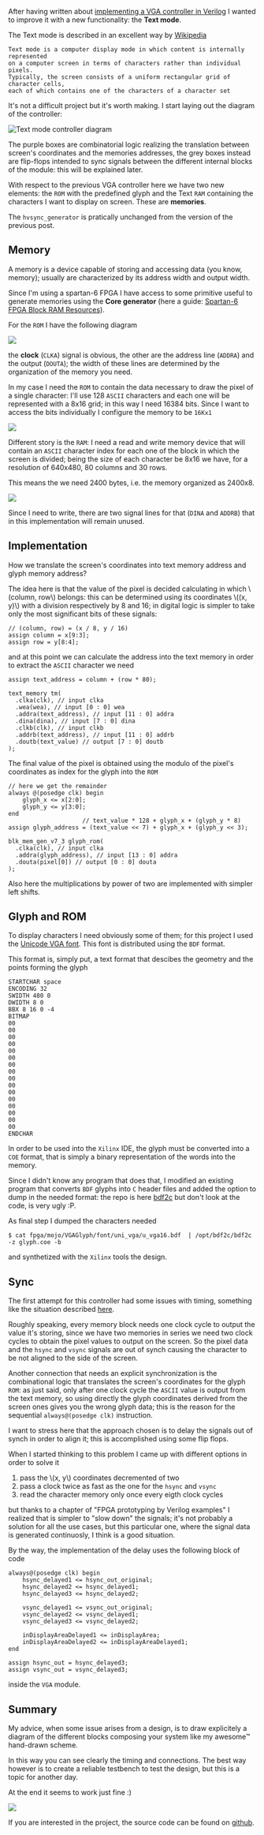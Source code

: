 <!--
.. title: Implementing Text mode for a VGA controller in Verilog
.. slug: vga-text-mode-verilog
.. date: 2018-06-17 00:00:00
.. tags: VGA,verilog,FPGA
.. category: 
.. link: 
.. description: 
.. type: text
-->


After having written about [implementing a VGA controller in Verilog](link://slug/implementing-vga-in-verilog) I wanted
to improve it with a new functionality: the **Text mode**.

The Text mode is described in an excellent way by [Wikipedia](https://en.wikipedia.org/wiki/Text_mode)

    Text mode is a computer display mode in which content is internally represented
    on a computer screen in terms of characters rather than individual pixels.
    Typically, the screen consists of a uniform rectangular grid of character cells,
    each of which contains one of the characters of a character set

It's not a difficult project but it's worth making. I start laying out the diagram
of the controller:

![Text mode controller diagram](/images/vga_text_diagram.png)

The purple boxes are combinatorial logic realizing the translation between screen's coordinates
and the memories addresses, the grey boxes instead are flip-flops intended to sync signals
between the different internal blocks of the module: this will be explained later.

With respect to the previous VGA controller here we have two new elements: the ``ROM`` with
the predefined glyph and the Text ``RAM`` containing the characters I want to display on
screen. These are **memories**.

The ``hvsync_generator`` is pratically unchanged from the version of the previous post.

## Memory

A memory is a device capable of storing and accessing data (you know, memory); usually
are characterized by its address width and output width.

Since I'm using a spartan-6 FPGA I have access to some primitive useful to generate memories
using the **Core generator** (here a guide:
[Spartan-6 FPGA Block RAM Resources](https://www.xilinx.com/support/documentation/user_guides/ug383.pdf)).

For the ``ROM`` I have the following diagram

![](/images/vga_text_rom_diagram.png)

the **clock** (``CLKA``) signal is obvious, the other are the address
line (``ADDRA``) and the output (``DOUTA``); the width of these lines
are determined by the organization of the memory you need.

In my case I need the ``ROM`` to contain the data necessary to draw
the pixel of a single character: I'll use 128 ``ASCII`` characters
and each one will be represented with a 8x16 grid; in this way I
need 16384 bits. Since I want to access the bits individually I configure
the memory to be ``16Kx1``

![](/images/vga_text_rom_width.png)

Different story is the ``RAM``: I need a read and write memory device
that will contain an ``ASCII`` character index for each one of the block
in which the screen is divided; being the size of each character be 8x16
we have, for a resolution of 640x480, 80 columns and 30 rows.

This means the we need 2400 bytes, i.e. the memory organized as 2400x8.

![](/images/vga_text_ram_diagram.png)

Since I need to write, there are two signal lines for that (``DINA`` and ``ADDRB``)
that in this implementation will remain unused.

## Implementation

How we translate the screen's coordinates into text memory address and
glyph memory address?

The idea here is that the value of the pixel is decided calculating in which
\\(column, row\\) belongs: this can be determined using its coordinates \\((x, y)\\)
with a division respectively by 8 and 16; in digital logic is simpler to take only
the most significant bits of these signals:

```
// (column, row) = (x / 8, y / 16)
assign column = x[9:3];
assign row = y[8:4];
```

and at this point we can calculate the address into the text memory in order to
extract the ``ASCII`` character we need

```
assign text_address = column + (row * 80);

text_memory tm(
  .clka(clk), // input clka
  .wea(wea), // input [0 : 0] wea
  .addra(text_address), // input [11 : 0] addra
  .dina(dina), // input [7 : 0] dina
  .clkb(clk), // input clkb
  .addrb(text_address), // input [11 : 0] addrb
  .doutb(text_value) // output [7 : 0] doutb
);
```

The final value of the pixel is obtained using the modulo of the pixel's coordinates
as index for the glyph into the ``ROM``

```
// here we get the remainder
always @(posedge clk) begin
	glyph_x <= x[2:0];
	glyph_y <= y[3:0];
end
                     // text_value * 128 + glyph_x + (glyph_y * 8)
assign glyph_address = (text_value << 7) + glyph_x + (glyph_y << 3);

blk_mem_gen_v7_3 glyph_rom(
  .clka(clk), // input clka
  .addra(glyph_address), // input [13 : 0] addra
  .douta(pixel[0]) // output [0 : 0] douta
);
```

Also here the multiplications by power of two are implemented with simpler left shifts.

## Glyph and ROM

To display characters I need obviously some of them; for this project I used the
[Unicode VGA font](http://www.inp.nsk.su./~bolkhov/files/fonts/univga/). This font
is distributed using the ``BDF`` format.

This format is, simply put, a text format that descibes the geometry
and the points forming the glyph

```
STARTCHAR space
ENCODING 32
SWIDTH 480 0
DWIDTH 8 0
BBX 8 16 0 -4
BITMAP
00
00
00
00
00
00
00
00
00
00
00
00
00
00
00
00
ENDCHAR
```

In order to be used into the ``Xilinx`` IDE, the glyph must be converted into a ``COE``
format, that is simply a binary representation of the words into the memory.

Since I didn't know any program that does that, I modified an existing program that
converts ``BDF`` glyphs into ``C`` header files and added the option to dump in the
needed format: the repo is here [bdf2c](https://github.com/gipi/bdf2c) but don't look
at the code, is very ugly :P.

As final step I dumped the characters needed

```
$ cat fpga/mojo/VGAGlyph/font/uni_vga/u_vga16.bdf  | /opt/bdf2c/bdf2c -z glyph.coe -b
```

and synthetized with the ``Xilinx`` tools the design.

## Sync

The first attempt for this controller had some issues with timing,
something like the situation described [here](http://blog.andyselle.com/2014/12/04/vga-character-generator-on-an-fpga/).

Roughly speaking, every memory block needs one clock cycle to output the value it's storing, since
we have two memories in series we need two clock cycles to obtain the pixel values to output on the
screen. So the pixel data and the ``hsync`` and ``vsync`` signals are out of synch causing the
character to be not aligned to the side of the screen.

Another connection that needs an explicit synchronization is the combinational logic
that translates the screen's coordinates for the glyph ``ROM``: as just said, only after
one clock cycle the ``ASCII`` value is output from the text memory, so using directly
the glyph coordinates derived from the screen ones gives you the wrong glyph data;
this is the reason for the sequential ``always@(posedge clk)`` instruction.

I want to stress here that the approach chosen is to delay the signals out of synch
in order to align it; this is accomplished using some flip flops.

When I started thinking to this problem I came up with different options
in order to solve it

 1. pass the \\(x, y\\) coordinates decremented of two
 2. pass a clock twice as fast as the one for the ``hsync`` and ``vsync``
 3. read the character memory only once every eigth clock cycles

but thanks to a chapter of "FPGA prototyping by Verilog examples" I realized that
is simpler to "slow down" the signals; it's not probably a solution for all the
use cases, but this particular one, where the signal data is generated continuosly,
I think is a good situation.

By the way, the implementation of the delay uses the following block of code

```
always@(posedge clk) begin
	hsync_delayed1 <= hsync_out_original;
	hsync_delayed2 <= hsync_delayed1;
	hsync_delayed3 <= hsync_delayed2;
	
	vsync_delayed1 <= vsync_out_original;
	vsync_delayed2 <= vsync_delayed1;
	vsync_delayed3 <= vsync_delayed2;

	inDisplayAreaDelayed1 <= inDisplayArea;
	inDisplayAreaDelayed2 <= inDisplayAreaDelayed1;
end

assign hsync_out = hsync_delayed3;
assign vsync_out = vsync_delayed3;
```

inside the ``VGA`` module.

## Summary

My advice, when some issue arises from a design, is to draw explicitely a diagram
of the different blocks composing your system like my awesome™ hand-drawn scheme.

In this way you can see clearly the timing and connections. The best way however is
to create a reliable testbench to test the design, but this is a topic for another day.

At the end it seems to work just fine :)

![](https://github.com/gipi/electronics-notes/raw/master/fpga/mojo/VGAGlyph/monitor-glyph.png)

If you are interested in the project, the source code can be found on [github](https://github.com/gipi/electronics-notes/tree/master/fpga/mojo/VGAGlyph).
